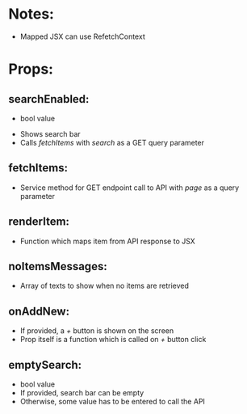 # Notes:

- Mapped JSX can use RefetchContext

# Props:

## searchEnabled:

- bool value

* Shows search bar
* Calls _fetchItems_ with _search_ as a GET query parameter

## fetchItems:

- Service method for GET endpoint call to API with _page_ as a query parameter

## renderItem:

- Function which maps item from API response to JSX

## noItemsMessages:

- Array of texts to show when no items are retrieved

## onAddNew:

- If provided, a _+_ button is shown on the screen
- Prop itself is a function which is called on _+_ button click

## emptySearch:

- bool value
- If provided, search bar can be empty
- Otherwise, some value has to be entered to call the API
